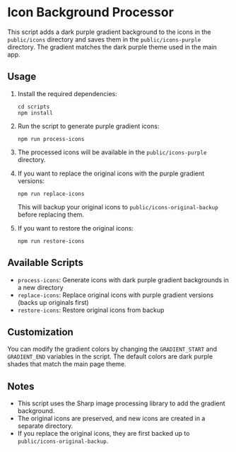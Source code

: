 # Icon Background Processor

This script adds a dark purple gradient background to the icons in the `public/icons` directory and saves them in the `public/icons-purple` directory. The gradient matches the dark purple theme used in the main app.

## Usage

1. Install the required dependencies:
   ```
   cd scripts
   npm install
   ```

2. Run the script to generate purple gradient icons:
   ```
   npm run process-icons
   ```

3. The processed icons will be available in the `public/icons-purple` directory.

4. If you want to replace the original icons with the purple gradient versions:
   ```
   npm run replace-icons
   ```
   This will backup your original icons to `public/icons-original-backup` before replacing them.

5. If you want to restore the original icons:
   ```
   npm run restore-icons
   ```

## Available Scripts

- `process-icons`: Generate icons with dark purple gradient backgrounds in a new directory
- `replace-icons`: Replace original icons with purple gradient versions (backs up originals first)
- `restore-icons`: Restore original icons from backup

## Customization

You can modify the gradient colors by changing the `GRADIENT_START` and `GRADIENT_END` variables in the script. The default colors are dark purple shades that match the main page theme.

## Notes

- This script uses the Sharp image processing library to add the gradient background.
- The original icons are preserved, and new icons are created in a separate directory.
- If you replace the original icons, they are first backed up to `public/icons-original-backup`. 